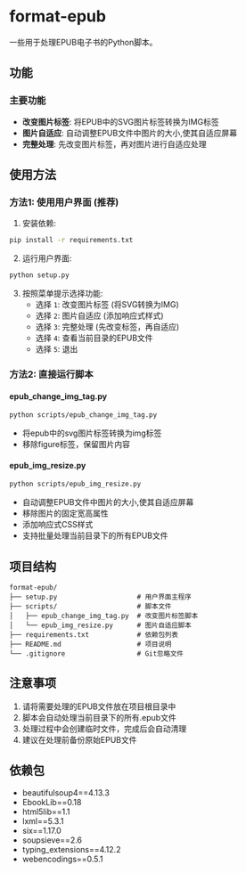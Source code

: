 # format-epub

一些用于处理EPUB电子书的Python脚本。

## 功能

### 主要功能
- **改变图片标签**: 将EPUB中的SVG图片标签转换为IMG标签
- **图片自适应**: 自动调整EPUB文件中图片的大小,使其自适应屏幕
- **完整处理**: 先改变图片标签，再对图片进行自适应处理

## 使用方法

### 方法1: 使用用户界面 (推荐)

1. 安装依赖:

```bash
pip install -r requirements.txt
```

2. 运行用户界面:

```bash
python setup.py
```

3. 按照菜单提示选择功能:
   - 选择 `1`: 改变图片标签 (将SVG转换为IMG)
   - 选择 `2`: 图片自适应 (添加响应式样式)
   - 选择 `3`: 完整处理 (先改变标签，再自适应)
   - 选择 `4`: 查看当前目录的EPUB文件
   - 选择 `5`: 退出

### 方法2: 直接运行脚本

#### epub_change_img_tag.py

```bash
python scripts/epub_change_img_tag.py
```

- 将epub中的svg图片标签转换为img标签
- 移除figure标签，保留图片内容

#### epub_img_resize.py

```bash
python scripts/epub_img_resize.py
```

- 自动调整EPUB文件中图片的大小,使其自适应屏幕
- 移除图片的固定宽高属性
- 添加响应式CSS样式
- 支持批量处理当前目录下的所有EPUB文件

## 项目结构

```
format-epub/
├── setup.py                    # 用户界面主程序
├── scripts/                    # 脚本文件
│   ├── epub_change_img_tag.py  # 改变图片标签脚本
│   └── epub_img_resize.py      # 图片自适应脚本
├── requirements.txt            # 依赖包列表
├── README.md                   # 项目说明
└── .gitignore                  # Git忽略文件
```

## 注意事项

1. 请将需要处理的EPUB文件放在项目根目录中
2. 脚本会自动处理当前目录下的所有.epub文件
3. 处理过程中会创建临时文件，完成后会自动清理
4. 建议在处理前备份原始EPUB文件

## 依赖包

- beautifulsoup4==4.13.3
- EbookLib==0.18
- html5lib==1.1
- lxml==5.3.1
- six==1.17.0
- soupsieve==2.6
- typing_extensions==4.12.2
- webencodings==0.5.1



